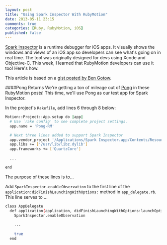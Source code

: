 ```yaml
---
layout: post
title: "Using Spark Inspector With RubyMotion"
date: 2013-05-11 23:15
comments: true
categories: [Ruby, RubyMotion, iOS]
published: false
---
```

[Spark Inspector](http://sparkinspector.com) is a runtime debugger for iOS apps. It visually shows the windows and views of an iOS app so developers can see what's going on in real time. The tool was originally designed for devs using Xcode and Objective-C. This week, I learned that RubyMotion developers can use it too! Here's how.

<!--more-->

This article is based on a [gist posted by Ben Gotow](https://gist.github.com/bengotow/5552322).

####Pong Returns
We're getting a ton of mileage out of [Pong]() in these RubyMotion
posts! This time, we'll use Pong as our test app for Spark Inspector.

In the project's `Rakefile`, add lines 6 through 8 below:
```bash
Motion::Project::App.setup do |app|
  # Use `rake config' to see complete project settings.
  app.name = 'Pong-RM'

  # Next three lines added to support Spark Inspector
  app.vendor_project '/Applications/Spark Inspector.app/Contents/Resources/Frameworks/SparkInspector.framework', :static, :products => ['SparkInspector'], :force_load => true, :headers_dir => 'Headers'
  app.libs += ['/usr/lib/libz.dylib']
  app.frameworks += ['QuartzCore']
  
  ...

end
```
The purpose of these lines is to...

Add `SparkInspector.enableObservation` to the first line of the `application:didFinishLaunchingWithOptions:` method in
`app_delegate.rb`. This line serves to ...

```bash
class AppDelegate
  def application(application, didFinishLaunchingWithOptions:launchOptions)
    SparkInspector.enableObservation
    
    ...
  
    true
  end
```
